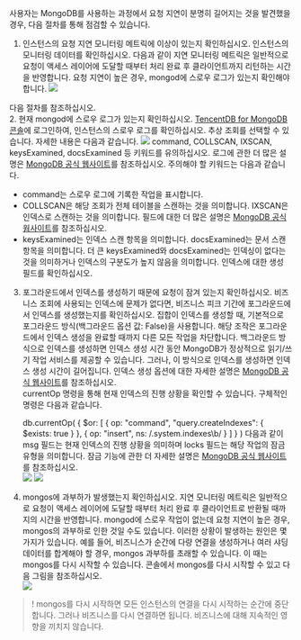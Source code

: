 사용자는 MongoDB를 사용하는 과정에서 요청 지연이 분명히 길어지는 것을 발견했을 경우, 다음 절차를 통해 점검할 수 있습니다. <br>
1. 인스턴스의 요청 지연 모니터링 메트릭에 이상이 있는지 확인하십시오.
인스턴스의 모니터링 데이터를 확인하십시오. 다음과 같이 지연 모니터링 메트릭은 일반적으로 요청이 액세스 레이어에 도달할 때부터 처리 완료 후 클라이언트까지 리턴하는 시간을 반영합니다. 요청 지연이 높은 경우, mongod에 스로우 로그가 있는지 확인해야 합니다.
![](https://main.qcloudimg.com/raw/d67c9fad80b03829168fbd92ad095378.png)

 다음 절차를 참조하십시오. <br>
2. 현재 mongod에 스로우 로그가 있는지 확인하십시오.
[TencentDB for MongoDB 콘솔](https://console.cloud.tencent.com/mongodb)에 로그인하여, 인스턴스의 스로우 로그를 확인하십시오. 추상 조회를 선택할 수 있습니다. 자세한 내용은 다음과 같습니다.
![](https://main.qcloudimg.com/raw/19a7b1568cf38f6b493cb5088cfdff93.png)
command, COLLSCAN, IXSCAN, keysExamined, docsExamined 등 키워드를 유의하십시오. 로그에 관한 더 많은 설명은 [MongoDB 공식 웹사이트](https://docs.mongodb.com/manual/reference/log-messages/index.html)를 참조하십시오.
주의해야 할 키워드는 다음과 같습니다.
 - command는 스로우 로그에 기록한 작업을 표시합니다.
 - COLLSCAN은 해당 조회가 전체 테이블을 스캔하는 것을 의미합니다. IXSCAN은 인덱스로 스캔하는 것을 의미합니다. 필드에 대한 더 많은 설명은 [MongoDB 공식 웝사이트](https://docs.mongodb.com/manual/reference/explain-results/index.html)를 참조하십시오.<br>
 - keysExamined는 인덱스 스캔 항목을 의미합니다. docsExamined는 문서 스캔 항목을 의미합니다. 더 큰 keysExamined와 docsExamined는 인덱싱이 없다는 것을 의미하거나 인덱스의 구분도가 높지 않음을 의미합니다. 인덱스에 대한 생성 필드를 확인하십시오.<br>


3. 포그라운드에서 인덱스를 생성하기 때문에 요청이 잠겨 있는지 확인하십시오.
비즈니스 조회에 사용되는 인덱스에 문제가 없다면, 비즈니스 피크 기간에 포그라운드에서 인덱스를 생성했는지를 확인하십시오. 집합이 인덱스를 생성할 때, 기본적으로 포그라운드 방식(백그라운드 옵션 값: False)을 사용합니다. 해당 조작은 포그라운드에서 인덱스 생성을 완료할 때까지 다른 모든 작업을 차단합니다. 백그라운드 방식으로 인덱스를 생성하면 인덱스 생성 시간 동안 MongoDB가 정상적으로 읽기/쓰기 작업 서비스를 제공할 수 있습니다. 그러나, 이 방식으로 인덱스를 생성하면 인덱스 생성 시간이 길어집니다. 인덱스 생성 옵션에 대한 자세한 설명은 [MongoDB 공식 웹사이트](https://docs.mongodb.com/manual/reference/method/db.collection.createIndex/)를 참조하십시오.<br>
currentOp 명령을 통해 현재 인덱스의 진행 상황을 확인할 수 있습니다. 구체적인 명령은 다음과 같습니다.


	db.currentOp(
        {
          $or: [
            { op: "command", "query.createIndexes": { $exists: true } },
            { op: "insert", ns: /\.system\.indexes\b/ }
          ]
        }
        )
다음과 같이 msg 필드는 현재 인덱스의 진행 상황을 의미하며 locks 필드는 해당 작업의 잠금 유형을 의미합니다. 잠금 기능에 관한 더 자세한 설명은 [MongoDB 공식 웹사이트](https://docs.mongodb.com/v3.2/reference/database-profiler/)를 참조하십시오.<br>
![](https://main.qcloudimg.com/raw/355b6c06539ad6a5e3980b90bd200bf0.png)
![](https://main.qcloudimg.com/raw/155583329a2eb2a99575a2b5ce0b8647.png)<br>

4. mongos에 과부하가 발생했는지 확인하십시오.
지연 모니터링 메트릭은 일반적으로 요청이 액세스 레이어에 도달할 때부터 처리 완료 후 클라이언트로 반환될 때까지의 시간을 반영합니다. mongod에 스로우 작업이 없는데 요청 지연이 높은 경우, mongos의 과부하로 인한 것일 수도 있습니다. 이러한 상황이 발생하는 원인은 몇 가지가 있습니다. 예를 들어, 비즈니스가 순간에 다량 연결을 생성하거나 여러 샤딩 데이터를 합계해야 할 경우, mongos 과부하를 초래할 수 있습니다. 이 때는 mongos를 다시 시작할 수 있습니다. 콘솔에서 mongos를 다시 시작할 수 있고 다음 그림을 참조하십시오.<br>
![](https://main.qcloudimg.com/raw/0ab109e9a0adad49c3d96660132ea290.png)
> ! mongos를 다시 시작하면 모든 인스턴스의 연결을 다시 시작하는 순간에 중단합니다. 그러나 비즈니스를 다시 연결하면 됩니다. 비즈니스에 대해 지속적인 영향을 끼치지 않습니다.

